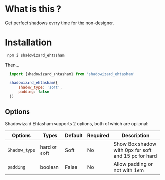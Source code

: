  # What is this ? 
 
 Get perfect shadows every time for the non-designer.

 # Installation
```bash
 npm i shadowizard_ehtasham
```

 Then...

 ```javascript
   import {shadowizard_ehtasham} from 'shadowizard_ehtasham'

   shadowizard_ehtasham({
       shadow_type: 'soft',
       padding: false
   })
 ```

 ## Options

 Shadowizard Ehtasham supports 2 options, both of which are opitonal: 

| Options  | Types | Default | Required | Description |
| ------------- | ------------- | ------------- | ------------- | ------------- |
| `Shadow_type` | hard or soft  | Soft | No | Show Box shadow with 0px for soft and 15 pc for hard |
| `padding`  | boolean   | False | No | Allow padding or not with 1em |

